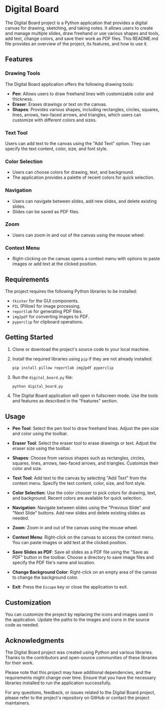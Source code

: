 # Digital Board

The Digital Board project is a Python application that provides a digital canvas for drawing, sketching, and taking notes. It allows users to create and manage multiple slides, draw freehand or use various shapes and tools, add text, change colors, and save their work as PDF files. This README.md file provides an overview of the project, its features, and how to use it.

## Features

### Drawing Tools

The Digital Board application offers the following drawing tools:

- **Pen**: Allows users to draw freehand lines with customizable color and thickness.
- **Eraser**: Erases drawings or text on the canvas.
- **Shapes**: Provides various shapes, including rectangles, circles, squares, lines, arrows, two-faced arrows, and triangles, which users can customize with different colors and sizes.

### Text Tool

Users can add text to the canvas using the "Add Text" option. They can specify the text content, color, size, and font style.

### Color Selection

- Users can choose colors for drawing, text, and background.
- The application provides a palette of recent colors for quick selection.

### Navigation

- Users can navigate between slides, add new slides, and delete existing slides.
- Slides can be saved as PDF files.

### Zoom

- Users can zoom in and out of the canvas using the mouse wheel.

### Context Menu

- Right-clicking on the canvas opens a context menu with options to paste images or add text at the clicked position.

## Requirements

The project requires the following Python libraries to be installed:

- `tkinter` for the GUI components.
- `PIL` (Pillow) for image processing.
- `reportlab` for generating PDF files.
- `img2pdf` for converting images to PDF.
- `pyperclip` for clipboard operations.

## Getting Started

1. Clone or download the project's source code to your local machine.

2. Install the required libraries using `pip` if they are not already installed:

   ```bash
   pip install pillow reportlab img2pdf pyperclip
   ```

3. Run the `digital_board.py` file:

   ```bash
   python digital_board.py
   ```

4. The Digital Board application will open in fullscreen mode. Use the tools and features as described in the "Features" section.

## Usage

- **Pen Tool**: Select the pen tool to draw freehand lines. Adjust the pen size and color using the toolbar.

- **Eraser Tool**: Select the eraser tool to erase drawings or text. Adjust the eraser size using the toolbar.

- **Shapes**: Choose from various shapes such as rectangles, circles, squares, lines, arrows, two-faced arrows, and triangles. Customize their color and size.

- **Text Tool**: Add text to the canvas by selecting "Add Text" from the context menu. Specify the text content, color, size, and font style.

- **Color Selection**: Use the color chooser to pick colors for drawing, text, and background. Recent colors are available for quick selection.

- **Navigation**: Navigate between slides using the "Previous Slide" and "Next Slide" buttons. Add new slides and delete existing slides as needed.

- **Zoom**: Zoom in and out of the canvas using the mouse wheel.

- **Context Menu**: Right-click on the canvas to access the context menu. You can paste images or add text at the clicked position.

- **Save Slides as PDF**: Save all slides as a PDF file using the "Save as PDF" button in the toolbar. Choose a directory to save image files and specify the PDF file's name and location.

- **Change Background Color**: Right-click on an empty area of the canvas to change the background color.

- **Exit**: Press the `Escape` key or close the application to exit.

## Customization

You can customize the project by replacing the icons and images used in the application. Update the paths to the images and icons in the source code as needed.

## Acknowledgments

The Digital Board project was created using Python and various libraries. Thanks to the contributors and open-source communities of these libraries for their work.

Please note that this project may have additional dependencies, and the requirements might change over time. Ensure that you have the necessary libraries installed to run the application successfully.

For any questions, feedback, or issues related to the Digital Board project, please refer to the project's repository on GitHub or contact the project maintainers.
